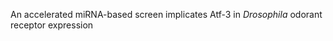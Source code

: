 An accelerated miRNA-based screen implicates Atf-3 in *Drosophila* odorant receptor expression
  
  